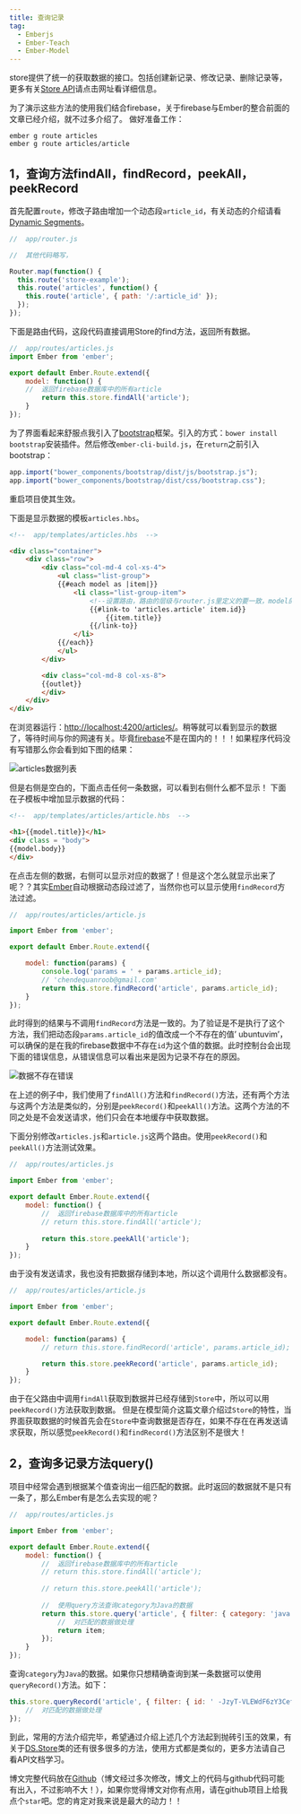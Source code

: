 ```yaml
---
title: 查询记录
tag: 
  - Emberjs
  - Ember-Teach
  - Ember-Model
---
```


store提供了统一的获取数据的接口。包括创建新记录、修改记录、删除记录等，更多有关[Store API](http://devdocs.io/ember/data/classes/ds.store)请点击网址看详细信息。

为了演示这些方法的使用我们结合firebase，关于firebase与Ember的整合前面的文章已经介绍，就不过多介绍了。
做好准备工作：
```
ember g route articles
ember g route articles/article
```

## 1，查询方法findAll，findRecord，peekAll，peekRecord

首先配置`route`，修改子路由增加一个动态段`article_id`，有关动态的介绍请看[Dynamic Segments](https://guides.emberjs.com/v2.5.0/routing/defining-your-routes/#toc_dynamic-segments)。
```js
//  app/router.js

//  其他代码略写，

Router.map(function() {
  this.route('store-example');
  this.route('articles', function() {
    this.route('article', { path: '/:article_id' });
  });
});
```
下面是路由代码，这段代码直接调用Store的find方法，返回所有数据。
```js
//  app/routes/articles.js
import Ember from 'ember';

export default Ember.Route.extend({
    model: function() {
	//  返回firebase数据库中的所有article
        return this.store.findAll('article');
    }
});
```
为了界面看起来舒服点我引入了[bootstrap](http://www.bootcss.com)框架。引入的方式：`bower install bootstrap`安装插件。然后修改`ember-cli-build.js`，在`return`之前引入bootstrap：
```js
app.import("bower_components/bootstrap/dist/js/bootstrap.js");
app.import("bower_components/bootstrap/dist/css/bootstrap.css");
```
重启项目使其生效。

下面是显示数据的模板`articles.hbs`。
```html
<!--  app/templates/articles.hbs  -->

<div class="container">
	<div class="row">
		<div class="col-md-4 col-xs-4">
			<ul class="list-group">
			{{#each model as |item|}}
				<li class="list-group-item">
					<!--设置路由，路由的层级与router.js里定义的要一致，model的id属性作为参数 -->
                 	{{#link-to 'articles.article' item.id}}
						{{item.title}}
					{{/link-to}}
				</li>
			{{/each}}
			</ul>
		</div>

		<div class="col-md-8 col-xs-8">
		{{outlet}}
		</div>
	</div>
</div>
```
在浏览器运行：[http://localhost:4200/articles/](http://localhost:4200/articles/)。稍等就可以看到显示的数据了，等待时间与你的网速有关。毕竟[firebase](http://www.firebase.com)不是在国内的！！！如果程序代码没有写错那么你会看到如下图的结果：

![articles数据列表](/content/images/2016/04/168.png)

但是右侧是空白的，下面点击任何一条数据，可以看到右侧什么都不显示！
下面在子模板中增加显示数据的代码：
```html
<!--  app/templates/articles/article.hbs  -->

<h1>{{model.title}}</h1>
<div class = "body">
{{model.body}}
</div>
```
在点击左侧的数据，右侧可以显示对应的数据了！但是这个怎么就显示出来了呢？？其实[Ember](http://emberjs.com)自动根据动态段过滤了，当然你也可以显示使用`findRecord`方法过滤。
```js
//  app/routes/articles/article.js

import Ember from 'ember';

export default Ember.Route.extend({

	model: function(params) {
		console.log('params = ' + params.article_id);
		// 'chendequanroob@gmail.com'
		return this.store.findRecord('article', params.article_id);
	}
});
```
此时得到的结果与不调用`findRecord`方法是一致的。为了验证是不是执行了这个方法，我们把动态段`params.article_id`的值改成一个不存在的值’ ubuntuvim’，可以确保的是在我的firebase数据中不存在`id`为这个值的数据。此时控制台会出现下面的错误信息，从错误信息可以看出来是因为记录不存在的原因。

![数据不存在错误](/content/images/2016/04/169.png)

在上述的例子中，我们使用了`findAll()`方法和`findRecord()`方法，还有两个方法与这两个方法是类似的，分别是`peekRecord()`和`peekAll()`方法。这两个方法的不同之处是不会发送请求，他们只会在本地缓存中获取数据。

下面分别修改`articles.js`和`article.js`这两个路由。使用`peekRecord()`和`peekAll()`方法测试效果。
```js
//  app/routes/articles.js

import Ember from 'ember';

export default Ember.Route.extend({
	model: function() {
		//  返回firebase数据库中的所有article
		// return this.store.findAll('article');
		
		return this.store.peekAll('article');
	}
});
```
由于没有发送请求，我也没有把数据存储到本地，所以这个调用什么数据都没有。
```js
//  app/routes/articles/article.js

import Ember from 'ember';

export default Ember.Route.extend({

	model: function(params) {
		// return this.store.findRecord('article', params.article_id);

		return this.store.peekRecord('article', params.article_id);
	}
});
```
由于在父路由中调用`findAll`获取到数据并已经存储到`Store`中，所以可以用`peekRecord()`方法获取到数据。	但是在模型简介这篇文章介绍过`Store`的特性，当界面获取数据的时候首先会在`Store`中查询数据是否存在，如果不存在在再发送请求获取，所以感觉`peekRecord()`和`findRecord()`方法区别不是很大！

## 2，查询多记录方法query()

项目中经常会遇到根据某个值查询出一组匹配的数据。此时返回的数据就不是只有一条了，那么Ember有是怎么去实现的呢？
```js
//  app/routes/articles.js

import Ember from 'ember';

export default Ember.Route.extend({
	model: function() {
		//  返回firebase数据库中的所有article
		// return this.store.findAll('article');
		
		// return this.store.peekAll('article');
	
		//  使用query方法查询category为Java的数据
		return this.store.query('article', { filter: { category: 'java' } }).then(function(item) {
			//  对匹配的数据做处理
			return item;
		});
	}
});
```
查询`category`为`Java`的数据。如果你只想精确查询到某一条数据可以使用`queryRecord()`方法。如下：
```js
this.store.queryRecord('article', { filter: { id: ' -JzyT-VLEWdF6zY3CefO' } }).then(function(item) {
	//  对匹配的数据做处理
});
```
到此，常用的方法介绍完毕，希望通过介绍上述几个方法起到抛砖引玉的效果，有关于[DS.Store](http://devdocs.io/ember/data/classes/ds.store)类的还有很多很多的方法，使用方式都是类似的，更多方法请自己看API文档学习。

博文完整代码放在[Github](https://github.com/ubuntuvim/my_emberjs_code)（博文经过多次修改，博文上的代码与github代码可能有出入，不过影响不大！），如果你觉得博文对你有点用，请在github项目上给我点个`star`吧。您的肯定对我来说是最大的动力！！
